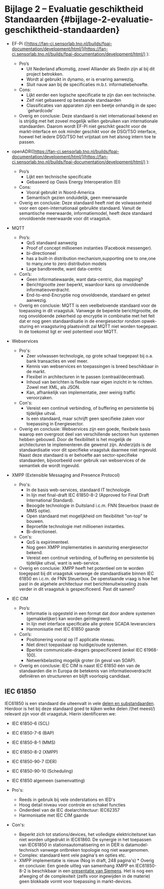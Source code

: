 # Bijlage 2 – Evaluatie geschiktheid Standaarden {#bijlage-2-evaluatie-geschiktheid-standaarden}

*   EF-Pi ([https://fan-ci.sensorlab.tno.nl/builds/fpai-documentation/development/html/](https://fan-ci.sensorlab.tno.nl/builds/fpai-documentation/development/html/) ):
    *   Pro’s
        *   Uit Nederland afkomstig, zowel Alliander als Stedin zijn al bij dit project betrokken.
        *   Wordt al gebruikt in dynamo, er is ervaring aanwezig.
        *   Sluit nauw aan bij de specificaties m.b.t. informatiebehoefte.
    *   Cons:
        *   Lijkt eerder een logische specificatie te zijn dan een technische.
        *   Zelf niet gebaseerd op bestaande standaarden
        *   Classificaties van apparaten zijn een beetje onhandig in de spec `gehardcode’
    *   Overig en conclusie: Deze standaard is niet internationaal bekend en is strijdig met het zoveel mogelijk willen gebruiken van internationale standaarden. Daarom wordt EF-Pi niet geschikt geacht voor de markt-interface en ook minder geschikt voor de DSO/TSO interface, hoewel het iedere DSO/TSO het vrijstaat om het alsnog intern toe te passen.

*   openADR([https://fan-ci.sensorlab.tno.nl/builds/fpai-documentation/development/html/](https://fan-ci.sensorlab.tno.nl/builds/fpai-documentation/development/html/) ):
    *   Pro’s
        *   Lijkt een technische specificatie
        *   Gebaseerd op Oasis Energy Interoperation (EI)
    *   Cons:
        *   Vooral gebruikt in Noord-America
        *   Semantisch gezien onduidelijk, geen meerwaarde
    *   Overig en conclusie: Deze standaard heeft niet de volwassenheid voor een open-internationaal gebruikte standaard. Vanuit de semantische meerwaarde, informatiemodel, heeft deze standaard onvoldoende meerwaarde voor dit vraagstuk.         
        

*   MQTT
    *   Pro’s:
        *   QoS standaard aanwezig
        *   Proof of concept millioenen instanties (Facebook messenger).
        *   bi-directioneel
        *   has a built-in distribution mechanism,supporting one to one,one to many,one to zero distribution models
        *   Lage bandbreedte, want data-centric
    *   Con’s:
        *   Geen informatiewaarde, want data-centric, dus mapping?
        *   Berichtgrootte zeer beperkt, waardoor kans op onvoldoende informatieoverdracht.
        *   End-to-end-Encryptie nog onvoldoende, standaard en getest aanwezig.
    *   Overig en conclusie: MQTT is een veelbelovende standaard voor de toepassing in dit vraagstuk. Vanwege de beperkte berichtgrootte, de nog onvoldoende zekerheid op encryptie in combinatie met het feit dat er nog geen standaardisatie in de energiesector rondom opwek-sturing en vraagsturing plaatsvindt zal MQTT niet worden toegepast. In de toekomst ligt er veel potentieel voor MQTT.

*   Webservices
     *  Pro's:
        *  Zeer volwassen technologie, op grote schaal toegepast bij o.a. bank transacties en veel meer.
        *  Kennis van webservices en toepassingen is breed beschikbaar in de markt.
        *  Flexibel in architecturen in te passen (centraal/decentraal).
        *  Inhoud van berichten is flexible naar eigen inzicht in te richten. Zowel met XML, als JSON.
        *  Kan, afhankelijk van implementatie, zeer weinig traffic veroorzaken. 
     *  Con's:
        *  Vereist een continuë verbinding, of buffering en persistentie bij tijdelijke uitval.
        *  Is een standaard, maar schrijft geen specifieke zaken voor toepassing in Energiesector.
    *   Overig en conclusie: Webservices zijn een goede, flexibele basis waarop een overgroot deel van verschillende sectoren hun systemen hebben gebouwd. Door de flexibiliteit is het mogelijk de architecturen te implementeren die gewenst zijn. Anderzijds is de standaardisatie voor dit specifieke vraagstuk daarmee niet ingevuld. Naast deze standaard is er behoefte aan sector-specifieke standaarden, bijvoorbeeld over gebruik van webservices of de semantiek die wordt ingevuld.          

*   XMPP (Extensible Messaging and Presence Protocol)
    *   Pro's:
        *  In de basis web-services, standaard IT technologie.
        *  In lijn met final-draft IEC 61850-8-2 (Approved for Final Draft International Standard).
        *  Beoogde technologie in Duitsland i.c.m. FNN Steuerbox (naast de MMS optie).
        *  Open standaard met mogelijkheid om flexibiliteit "on-top" te bouwen.
        *  Beproefde technologie met millioenen instanties.
        *  Bi-directioneel.
    *   Con's: 
        *  QoS is expirimenteel.
        *  Nog geen XMPP implementaties in aansturing energiesector bekend.
        *  Vereist een continuë verbinding, of buffering en persistentie bij tijdelijke uitval, want is web-service.
    *   Overig en conclusie: XMPP heeft het potentieel om te worden toegepast bij dit vraagstuk vanwege de standaardisatie binnen IEC 61850 en i.c.m. de FNN Steuerbox. De openstaande vraag is hoe het past in de algehele architectuur met berichtenuitwisseling zoals verder in dit vraagstuk is gespecificeerd. Past dit samen?    

*   IEC CIM
    *   Pro’s:
        *   Informatie is opgesteld in een format dat door andere systemen (gemakkelijker) kan worden geïntegreerd.
        *   In lijn met interface specificatie alle grotere SCADA leveranciers
        *   Harmonisatie met IEC 61850 gaande
    *   Con’s:
        *   Positionering vooral op IT applicatie niveau.
        *   Niet direct toepasbaar op huidige/oude systemen.
        *   Bperkte communicatie-dragers gespecificeerd (enkel IEC 61968-100).
        *   Netwerkbelasting mogelijk groter (in geval van SOAP).
    *   Overig en conclusie: IEC CIM is naast IEC 61850 één van de standaarden die in Europa de betekenis van informatieoverdracht definiëren en structureren en blijft voorlopig candidaat.

## IEC 61850
IEC61850 is een standaard die uiteenvalt in vele [delen en substandaarden](https://en.wikipedia.org/wiki/IEC_61850#Standard_documents). Hierdoor is het bij deze standaard goed te kijken welke delen /(het meest/) relevant zijn voor dit vraagstuk. Hierin identificeren we:
* IEC 61850-6 (SCL)
* IEC 61850-7-6 (BAP)
* IEC 61850-8-1 (MMS)
* IEC 61850-8-2 (XMPP)
* IEC 61850-90-7 (DER)
* IEC 61850-90-10 (Scheduling)

*   IEC 61850 algemeen (samenvatting)
   *  Pro's:
        * Reeds in gebruik bij vele onderstations en IED's
        * Hoog detail niveau voor controle en schakel functies
        * Onderdeel van de IEC doelarchitectuur: IEC62357
        * Harmonisatie met IEC CIM gaande
   * Con's:
        * Beperkt zich tot stations/devices, het volledigte elektriciteitsnet kan niet worden uitgedrukt in IEC61860. De synergie in het toepassen van IEC61850 in stationsautomatisering en in DER is datamodel-technisch vanwege ontbreken topologie nog niet waargenomen.
        * Complex: standaard kent vele pagina's en opties etc.
        * XMPP implementatie is nieuw (Nog in draft, 248 pagina's)
    *   Overig en conclusie: Een goede uitleg van samenhang XMPP en IEC61850-8-2 is beschikbaar in een [presentatie van Siemens](http://www.nettedautomation.com/standardization/IEC_TC57/wg17/HMI2015_SmartGridForum_Dawidczak_for_Blog_KHS.pdf). Het is nog een afweging of de complexiteit (zelfs voor ingewijden in de materie) geen blokkade vormt voor toepassing in markt-devices. 
